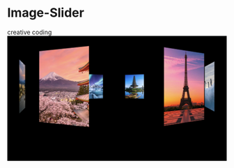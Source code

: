 # Image-Slider
creative coding
[![Website Preview](F.png)](https://sejalp-18.github.io/Image-Slider/)
